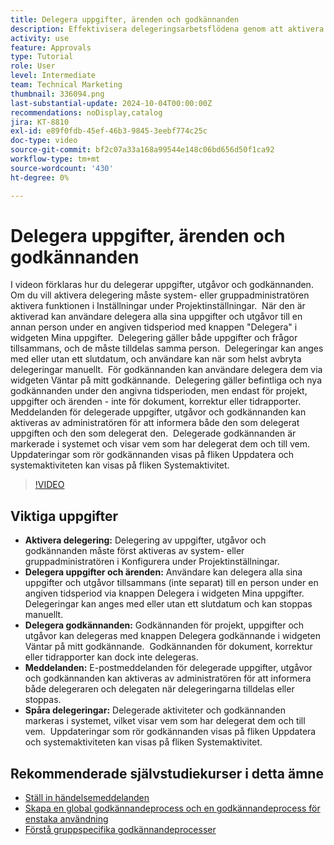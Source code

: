 ```yaml
---
title: Delegera uppgifter, ärenden och godkännanden
description: Effektivisera delegeringsarbetsflödena genom att aktivera delegering av uppgifter och godkännanden i installationsprogrammet, använda knapparna Delegera och Delegera godkännande, ange e-postmeddelanden för tilldelningar och spåra uppdateringar och systemaktiviteter för tydlig tillsyn.
activity: use
feature: Approvals
type: Tutorial
role: User
level: Intermediate
team: Technical Marketing
thumbnail: 336094.png
last-substantial-update: 2024-10-04T00:00:00Z
recommendations: noDisplay,catalog
jira: KT-8810
exl-id: e89f0fdb-45ef-46b3-9845-3eebf774c25c
doc-type: video
source-git-commit: bf2c07a33a168a99544e148c06bd656d50f1ca92
workflow-type: tm+mt
source-wordcount: '430'
ht-degree: 0%

---
```


# Delegera uppgifter, ärenden och godkännanden

I videon förklaras hur du delegerar uppgifter, utgåvor och godkännanden. &#x200B; Om du vill aktivera delegering måste system- eller gruppadministratören aktivera funktionen i Inställningar under Projektinställningar. &#x200B; När den är aktiverad kan användare delegera alla sina uppgifter och utgåvor till en annan person under en angiven tidsperiod med knappen &quot;Delegera&quot; i widgeten Mina uppgifter. &#x200B; Delegering gäller både uppgifter och frågor tillsammans, och de måste tilldelas samma person. &#x200B; Delegeringar kan anges med eller utan ett slutdatum, och användare kan när som helst avbryta delegeringar manuellt. &#x200B;
För godkännanden kan användare delegera dem via widgeten Väntar på mitt godkännande. &#x200B; Delegering gäller befintliga och nya godkännanden under den angivna tidsperioden, men endast för projekt, uppgifter och ärenden - inte för dokument, korrektur eller tidrapporter. &#x200B; Meddelanden för delegerade uppgifter, utgåvor och godkännanden kan aktiveras av administratören för att informera både den som delegerat uppgiften och den som delegerat den. &#x200B;
Delegerade godkännanden är markerade i systemet och visar vem som har delegerat dem och till vem. &#x200B; Uppdateringar som rör godkännanden visas på fliken Uppdatera och systemaktiviteten kan visas på fliken Systemaktivitet. &#x200B;


>[!VIDEO](https://video.tv.adobe.com/v/3446380/?quality=12&learn=on&enablevpops&captions=swe)

## Viktiga uppgifter

* **Aktivera delegering:** Delegering av uppgifter, utgåvor och godkännanden måste först aktiveras av system- eller gruppadministratören i Konfigurera under Projektinställningar.
* **Delegera uppgifter och ärenden:** Användare kan delegera alla sina uppgifter och utgåvor tillsammans (inte separat) till en person under en angiven tidsperiod via knappen Delegera i widgeten Mina uppgifter. &#x200B; Delegeringar kan anges med eller utan ett slutdatum och kan stoppas manuellt.
* **Delegera godkännanden:** Godkännanden för projekt, uppgifter och utgåvor kan delegeras med knappen Delegera godkännande i widgeten Väntar på mitt godkännande. &#x200B; Godkännanden för dokument, korrektur eller tidrapporter kan dock inte delegeras.
* **Meddelanden:** E-postmeddelanden för delegerade uppgifter, utgåvor och godkännanden kan aktiveras av administratören för att informera både delegeraren och delegaten när delegeringarna tilldelas eller stoppas.
* **Spåra delegeringar:** Delegerade aktiviteter och godkännanden markeras i systemet, vilket visar vem som har delegerat dem och till vem. &#x200B; Uppdateringar som rör godkännanden visas på fliken Uppdatera och systemaktiviteten kan visas på fliken Systemaktivitet.


## Rekommenderade självstudiekurser i detta ämne

* [Ställ in händelsemeddelanden](/help/administration-and-setup/email-and-in-app-notifications/admin-set-up-event-notifications.md)
* [Skapa en global godkännandeprocess och en godkännandeprocess för enstaka användning](/help/manage-work/approval-processes-and-milestone-paths/create-a-single-use-approval-process.md)
* [Förstå gruppspecifika godkännandeprocesser](/help/administration-and-setup/approval-processes-and-milestone-paths/group-specific-approval-processes.md)

